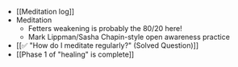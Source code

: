 - [[Meditation log]]
- Meditation
	- Fetters weakening is probably the 80/20 here! 
	- Mark Lippman/Sasha Chapin-style open awareness practice
- [[✅ "How do I meditate regularly?" (Solved Question)]]
- [[Phase 1 of "healing" is complete]]